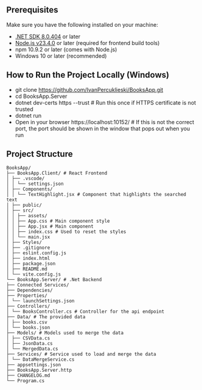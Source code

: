 ## Prerequisites

Make sure you have the following installed on your machine:
- [.NET SDK 8.0.404](https://dotnet.microsoft.com/en-us/download/dotnet/8.0) or later  
- [Node.js v23.4.0](https://nodejs.org/en/download/) or later (required for frontend build tools)  
- npm 10.9.2 or later (comes with Node.js)  
- Windows 10 or later (recommended)

## How to Run the Project Locally (Windows)
- git clone https://github.com/IvanPercuklieski/BooksApp.git
- cd BooksApp.Server
- dotnet dev-certs https --trust    # Run this once if HTTPS certificate is not trusted
- dotnet run
- Open in your browser https://localhost:10152/    # If this is not the correct port, the port should be shown in the window that pops out when you run


## Project Structure
```
BooksApp/
├── BooksApp.Client/ # React Frontend
│ ├── .vscode/
│ │ └── settings.json
│ ├── Components/
│ │ └── TextHighlight.jsx # Component that highlights the searched text
│ ├── public/
│ ├── src/
│ │ ├── assets/
│ │ ├── App.css # Main component style
│ │ ├── App.jsx # Main component
│ │ ├── index.css # Used to reset the styles
│ │ └── main.jsx
│ ├── Styles/
│ ├── .gitignore
│ ├── eslint.config.js
│ ├── index.html
│ ├── package.json
│ ├── README.md
│ └── vite.config.js
└── BooksApp.Server/ # .Net Backend
├── Connected Services/
├── Dependencies/
├── Properties/
│ └── launchSettings.json
├── Controllers/
│ └── BooksController.cs # Controller for the api endpoint
├── Data/ # The provided data
│ ├── books.csv
│ └── books.json
├── Models/ # Models used to merge the data
│ ├── CSVData.cs
│ ├── JsonData.cs
│ └── MergedData.cs
├── Services/ # Service used to load and merge the data
│ └── DataMergeService.cs
├── appsettings.json
├── BooksApp.Server.http
├── CHANGELOG.md
└── Program.cs
```


